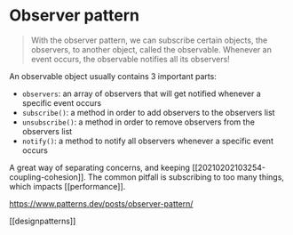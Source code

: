 # Observer pattern

>With the observer pattern, we can subscribe certain objects, the observers, to another object, called the observable. Whenever an event occurs, the observable notifies all its observers!

An observable object usually contains 3 important parts:

-   `observers`: an array of observers that will get notified whenever a specific event occurs
-   `subscribe()`: a method in order to add observers to the observers list
-   `unsubscribe()`: a method in order to remove observers from the observers list
-   `notify()`: a method to notify all observers whenever a specific event occurs

A great way of separating concerns, and keeping [[20210202103254-coupling-cohesion]]. The common pitfall is subscribing to too many things, which impacts [[performance]].

https://www.patterns.dev/posts/observer-pattern/

[[designpatterns]]